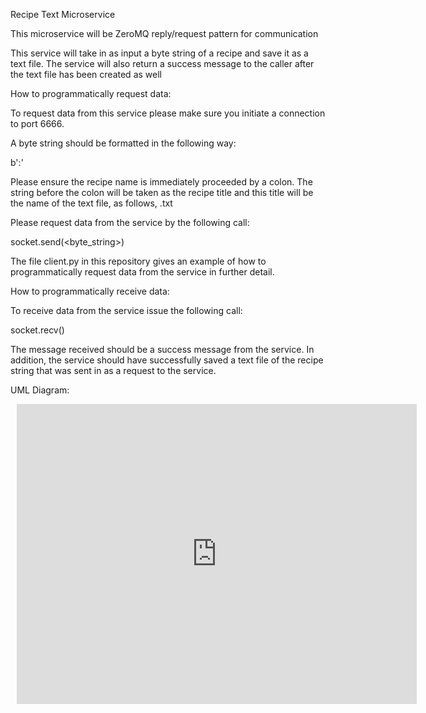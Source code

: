 Recipe Text Microservice

This microservice will be ZeroMQ reply/request pattern for communication

This service will take in as input a byte string of a recipe and save it as a text file.
The service will also return a success message to the caller after the text
file has been created as well

How to programmatically request data:

To request data from this service please make sure you initiate a connection to
port 6666.

A byte string should be formatted in the following way:

b'<recipe name>:<the rest of the recipe string>'

Please ensure the recipe name is immediately proceeded by a colon. The string
before the colon will be taken as the recipe title and this title will
be the name of the text file, as follows, <recipe name>.txt

Please request data from the service by the following call:

socket.send(<byte_string>)

The file client.py in this repository gives an example of how to 
programmatically request data from the service in further detail.

How to programmatically receive data:

To receive data from the service issue the following call:

socket.recv()

The message received should be a success message from the service. In addition, 
the service should have successfully saved a text file of the recipe string 
that was sent in as a request to the service.


UML Diagram:

<div style="width: 640px; height: 480px; margin: 10px; position: relative;"><iframe allowfullscreen frameborder="0" style="width:640px; height:480px" src="https://lucid.app/documents/embedded/7c95e6cb-af9b-4822-900b-c34e09b52690" id="ziqAgqdzjy3O"></iframe></div>





